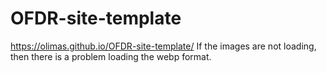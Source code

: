 # OFDR-site-template
https://olimas.github.io/OFDR-site-template/
If the images are not loading, then there is a problem loading the webp format.
